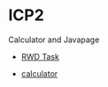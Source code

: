 # ICP2
Calculator and Javapage

* [RWD Task](https://mrjones88.github.io/Comp-Sci490/ICP2-master/rwdtask/input.html)

* [calculator](https://mrjones88.github.io/Comp-Sci490/ICP2-master/Calculator/Sources/index.html)

